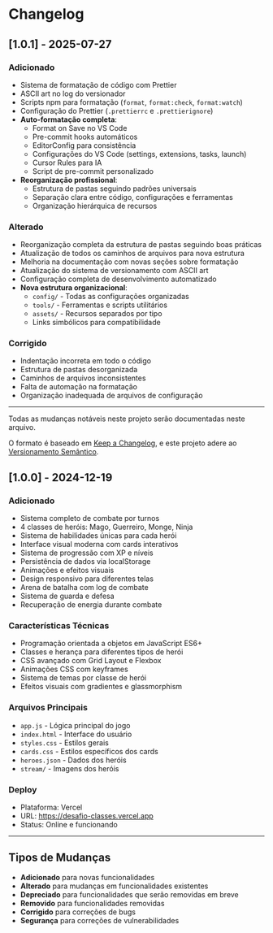 # Changelog

## [1.0.1] - 2025-07-27

### Adicionado

- Sistema de formatação de código com Prettier
- ASCII art no log do versionador
- Scripts npm para formatação (`format`, `format:check`, `format:watch`)
- Configuração do Prettier (`.prettierrc` e `.prettierignore`)
- **Auto-formatação completa**:
  - Format on Save no VS Code
  - Pre-commit hooks automáticos
  - EditorConfig para consistência
  - Configurações do VS Code (settings, extensions, tasks, launch)
  - Cursor Rules para IA
  - Script de pre-commit personalizado
- **Reorganização profissional**:
  - Estrutura de pastas seguindo padrões universais
  - Separação clara entre código, configurações e ferramentas
  - Organização hierárquica de recursos

### Alterado

- Reorganização completa da estrutura de pastas seguindo boas práticas
- Atualização de todos os caminhos de arquivos para nova estrutura
- Melhoria na documentação com novas seções sobre formatação
- Atualização do sistema de versionamento com ASCII art
- Configuração completa de desenvolvimento automatizado
- **Nova estrutura organizacional**:
  - `config/` - Todas as configurações organizadas
  - `tools/` - Ferramentas e scripts utilitários
  - `assets/` - Recursos separados por tipo
  - Links simbólicos para compatibilidade

### Corrigido

- Indentação incorreta em todo o código
- Estrutura de pastas desorganizada
- Caminhos de arquivos inconsistentes
- Falta de automação na formatação
- Organização inadequada de arquivos de configuração

---

Todas as mudanças notáveis neste projeto serão documentadas neste arquivo.

O formato é baseado em [Keep a Changelog](https://keepachangelog.com/pt-BR/1.0.0/),
e este projeto adere ao [Versionamento Semântico](https://semver.org/lang/pt-BR/).

## [1.0.0] - 2024-12-19

### Adicionado

- Sistema completo de combate por turnos
- 4 classes de heróis: Mago, Guerreiro, Monge, Ninja
- Sistema de habilidades únicas para cada herói
- Interface visual moderna com cards interativos
- Sistema de progressão com XP e níveis
- Persistência de dados via localStorage
- Animações e efeitos visuais
- Design responsivo para diferentes telas
- Arena de batalha com log de combate
- Sistema de guarda e defesa
- Recuperação de energia durante combate

### Características Técnicas

- Programação orientada a objetos em JavaScript ES6+
- Classes e herança para diferentes tipos de herói
- CSS avançado com Grid Layout e Flexbox
- Animações CSS com keyframes
- Sistema de temas por classe de herói
- Efeitos visuais com gradientes e glassmorphism

### Arquivos Principais

- `app.js` - Lógica principal do jogo
- `index.html` - Interface do usuário
- `styles.css` - Estilos gerais
- `cards.css` - Estilos específicos dos cards
- `heroes.json` - Dados dos heróis
- `stream/` - Imagens dos heróis

### Deploy

- Plataforma: Vercel
- URL: https://desafio-classes.vercel.app
- Status: Online e funcionando

---

## Tipos de Mudanças

- **Adicionado** para novas funcionalidades
- **Alterado** para mudanças em funcionalidades existentes
- **Depreciado** para funcionalidades que serão removidas em breve
- **Removido** para funcionalidades removidas
- **Corrigido** para correções de bugs
- **Segurança** para correções de vulnerabilidades
